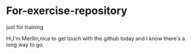 # For-exercise-repository
just for training

Hi,I'm Merllin,nice to get touch with the github today and I know there's a long way to go.
